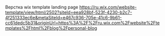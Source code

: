 Верстка wix template landing page
https://ru.wix.com/website-template/view/html/2502?siteId=eea928bf-523f-4230-b2c7-4f251333ec6e&metaSiteId=e467c936-705e-41c6-9b61-cc61dedc5b31&originUrl=https%3A%2F%2Fru.wix.com%2Fwebsite%2Ftemplates%2Fhtml%2Fblog%2Fpersonal-blog

